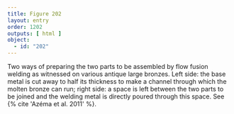 ```yaml
---
title: Figure 202
layout: entry
order: 1202
outputs: [ html ]
object:
  - id: "202"
---
```


Two ways of preparing the two parts to be assembled by flow fusion welding as witnessed on various antique large bronzes. Left side: the base metal is cut away to half its thickness to make a channel through which the molten bronze can run; right side: a space is left between the two parts to be joined and the welding metal is directly poured through this space. See {% cite 'Azéma et al. 2011' %}.
